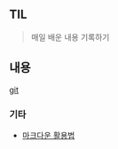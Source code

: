 ## TIL

> 매일 배운 내용 기록하기



## 내용

[git](https://github.com/Sekeun/TIL)

### 기타

- [마크다운 활용법](https://github.com/Sekeun/TIL/blob/master/git/%EB%A7%88%ED%81%AC%EB%8B%A4%EC%9A%B4.md)


